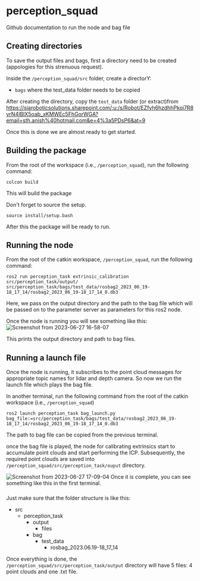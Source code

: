 # perception_squad

Github documentation to run the node and bag file

## Creating directories

To save the output files and bags, first a directory need to be created (appologies for this strenuous request).   

Inside the `/perception_squad/src` folder, create a directorY:
- `bags` where the test_data folder needs to be copied

After creating the directory, copy the `test_data` folder (or extract)from https://siaroboticsolutions.sharepoint.com/:u:/s/Robot/EZfyh6hzdhhPkoi7R8yrN4IBlX5oab_xKMWEc5FhGorWGA?email=sth.anish%40hotmail.com&e=4%3a5PDsP6&at=9   

Once this is done we are almost ready to get started.   

## Building the package

From the root of the workspace (i.e., `/perception_squad`), run the following command:   
```
colcon build
```
This will build the package

Don't forget to source the setup.   
```
source install/setup.bash
```

After this the package will be ready to run.   


## Running the node
From the root of the catkin workspace, `/perception_squad`, run the following command:   
```
ros2 run perception_task extrinsic_calibration src/perception_task/output/ src/perception_task/bags/test_data/rosbag2_2023_06_19-18_17_14/rosbag2_2023_06_19-18_17_14_0.db3
``` 

Here, we pass on the output directory and the path to the bag file which will be passed on to the parameter server as parameters for this ros2 node.   


Once the node is running you will see something like this:   
![Screenshot from 2023-06-27 16-58-07](https://github.com/AnishShr/perception_squad/assets/62991158/05b91b9c-b2ac-42ec-849b-310cccec6d6d)

This prints the output directory and path to bag files.   

## Running a launch file
Once the node is running, it subscribes to the point cloud messages for appropriate topic names for lidar and depth camera. So now we run the launch file which plays the bag file.   

In another terminal, run the following command from the root of the catkin workspace (i.e., `/perception_squad`)

```
ros2 launch perception_task bag_launch.py bag_file:=src/perception_task/bags/test_data/rosbag2_2023_06_19-18_17_14/rosbag2_2023_06_19-18_17_14_0.db3
```

The path to bag file can be copied from the previous terminal.

once the bag file is played, the node for calibrating extrinsics start to accumulate point clouds and start performing the ICP. Subsequently, the required point clouds are saved into `/perception_squad/src/perception_task/ouput` directory.

![Screenshot from 2023-06-27 17-09-04](https://github.com/AnishShr/perception_squad/assets/62991158/1b78525b-ed1e-4927-adfd-bb4631eaae1d)
Once it is complete, you can see something like this in the first terminal.

###
Just make sure that the folder structure is like this:
- src
    - perception_task
        - output
            - files
        - bag
            - test_data
                - rosbag_2023.06.19-18_17_14


Once everything is done, the `/perception_squad/src/perception_task/output` directory will have 5 files: 4 point clouds and one .txt file.